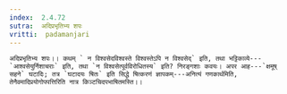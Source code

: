 ```yaml
---
index:  2.4.72
sutra:  अदिप्रभृतिभ्य शपः
vritti:  padamanjari
---
```


	अदिप्रभृतिभ्य शपः।। कथम् ` न विश्वसेदविश्वस्ते विश्वस्तेऽपि न विश्वसेद्` इति, तथा भट्टिकाव्ये---`आश्वसेयुर्निशाचराः` इति, तथा `न विश्वसेत्पूर्वविरोधितस्य` इति? निरङ्गशाः कवयः। अपर आह---`क्षमूष् सहने` घटादिः; तत्र `घटादयः षितः` इति सिद्धे षित्करणं ज्ञापकम्---अनित्यं गणकार्थमिति, तेनैवमादिप्रयोगोपपत्तिरिति नात्र किञ्टचिदपभाषितमस्ति।।
